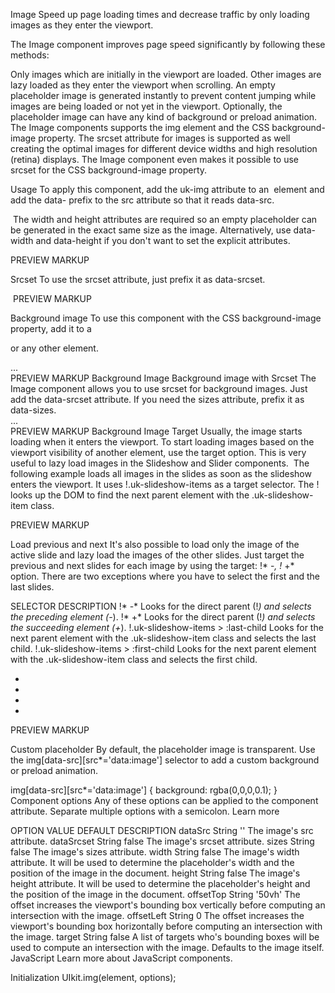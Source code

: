 

Image
Speed up page loading times and decrease traffic by only loading images as they enter the viewport.

The Image component improves page speed significantly by following these methods:

Only images which are initially in the viewport are loaded.
Other images are lazy loaded as they enter the viewport when scrolling.
An empty placeholder image is generated instantly to prevent content jumping while images are being loaded or not yet in the viewport.
Optionally, the placeholder image can have any kind of background or preload animation.
The Image components supports the img element and the CSS background-image property. The srcset attribute for images is supported as well creating the optimal images for different device widths and high resolution (retina) displays. The Image component even makes it possible to use srcset for the CSS background-image property.

Usage
To apply this component, add the uk-img attribute to an <img> element and add the data- prefix to the src attribute so that it reads data-src.

<img data-src="" width="" height="" alt="" uk-img>
The width and height attributes are required so an empty placeholder can be generated in the exact same size as the image. Alternatively, use data-width and data-height if you don't want to set the explicit attributes.

PREVIEW
MARKUP

Srcset
To use the srcset attribute, just prefix it as data-srcset.

<img data-src="" data-srcset="" sizes="" width="" height="" alt="" uk-img>
PREVIEW
MARKUP

Background image
To use this component with the CSS background-image property, add it to a <div> or any other element.

<div data-src="" uk-img>...</div>
PREVIEW
MARKUP
Background Image
Background image with Srcset
The Image component allows you to use srcset for background images. Just add the data-srcset attribute. If you need the sizes attribute, prefix it as data-sizes.

<div data-src="" data-srcset="" data-sizes="" uk-img>...</div>
PREVIEW
MARKUP
Background Image
Target
Usually, the image starts loading when it enters the viewport. To start loading images based on the viewport visibility of another element, use the target option. This is very useful to lazy load images in the Slideshow and Slider components.

<img data-src="" width="" height="" alt="" uk-img="target: .my-class">
The following example loads all images in the slides as soon as the slideshow enters the viewport. It uses !.uk-slideshow-items as a target selector. The ! looks up the DOM to find the next parent element with the .uk-slideshow-item class.

PREVIEW
MARKUP

Load previous and next
It's also possible to load only the image of the active slide and lazy load the images of the other slides. Just target the previous and next slides for each image by using the target: !* -*, !* +* option. There are two exceptions where you have to select the first and the last slides.

SELECTOR	DESCRIPTION
!* -*	Looks for the direct parent (!*) and selects the preceding element (-*).
!* +*	Looks for the direct parent (!*) and selects the succeeding element (+*).
!.uk-slideshow-items > :last-child	Looks for the next parent element with the .uk-slideshow-item class and selects the last child.
!.uk-slideshow-items > :first-child	Looks for the next parent element with the .uk-slideshow-item class and selects the first child.
<ul class="uk-slideshow-items">
    <li>
        <img data-src="" width="" height="" alt="" uk-img="target: !ul > :last-child, !* +*">
    </li>
    <li>
        <img data-src="" width="" height="" alt="" uk-img="target: !* -*, !* +*">
    </li>
    <li>
        <img data-src="" width="" height="" alt="" uk-img="target: !* -*, !* +*">
    </li>
    <li>
        <img data-src="" width="" height="" alt="" uk-img="target: !* -*, !ul > :first-child">
    </li>
</ul>
PREVIEW
MARKUP

Custom placeholder
By default, the placeholder image is transparent. Use the img[data-src][src*='data:image'] selector to add a custom background or preload animation.

img[data-src][src*='data:image'] { background: rgba(0,0,0,0.1); }
Component options
Any of these options can be applied to the component attribute. Separate multiple options with a semicolon. Learn more

OPTION	VALUE	DEFAULT	DESCRIPTION
dataSrc	String	''	The image's src attribute.
dataSrcset	String	false	The image's srcset attribute.
sizes	String	false	The image's sizes attribute.
width	String	false	The image's width attribute. It will be used to determine the placeholder's width and the position of the image in the document.
height	String	false	The image's height attribute. It will be used to determine the placeholder's height and the position of the image in the document.
offsetTop	String	'50vh'	The offset increases the viewport's bounding box vertically before computing an intersection with the image.
offsetLeft	String	0	The offset increases the viewport's bounding box horizontally before computing an intersection with the image.
target	String	false	A list of targets who's bounding boxes will be used to compute an intersection with the image. Defaults to the image itself.
JavaScript
Learn more about JavaScript components.

Initialization
UIkit.img(element, options);



